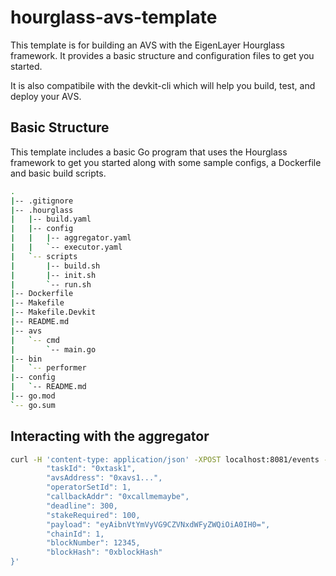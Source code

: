 # hourglass-avs-template

This template is for building an AVS with the EigenLayer Hourglass framework. It provides a basic structure and configuration files to get you started.

It is also compatibile with the devkit-cli which will help you build, test, and deploy your AVS.

## Basic Structure

This template includes a basic Go program that uses the Hourglass framework to get you started along with some sample configs, a Dockerfile and basic build scripts.

```bash
.
|-- .gitignore
|-- .hourglass
|   |-- build.yaml
|   |-- config
|   |   |-- aggregator.yaml
|   |   `-- executor.yaml
|   `-- scripts
|       |-- build.sh
|       |-- init.sh
|       `-- run.sh
|-- Dockerfile
|-- Makefile
|-- Makefile.Devkit
|-- README.md
|-- avs
|   `-- cmd
|       `-- main.go
|-- bin
|   `-- performer
|-- config
|   `-- README.md
|-- go.mod
`-- go.sum

```

## Interacting with the aggregator

```bash
curl -H 'content-type: application/json' -XPOST localhost:8081/events -d '{ 
        "taskId": "0xtask1",
        "avsAddress": "0xavs1...",
        "operatorSetId": 1,
        "callbackAddr": "0xcallmemaybe",
        "deadline": 300,
        "stakeRequired": 100,
        "payload": "eyAibnVtYmVyVG9CZVNxdWFyZWQiOiA0IH0=",
        "chainId": 1,
        "blockNumber": 12345,
        "blockHash": "0xblockHash"
}'
```

